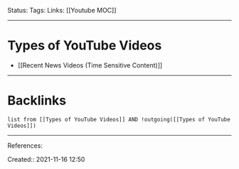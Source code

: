 Status: 
Tags: 
Links: [[Youtube MOC]]
___
# Types of YouTube Videos
- [[Recent News Videos (Time Sensitive Content)]]
___
# Backlinks
```dataview
list from [[Types of YouTube Videos]] AND !outgoing([[Types of YouTube Videos]])
```
___
References:

Created:: 2021-11-16 12:50